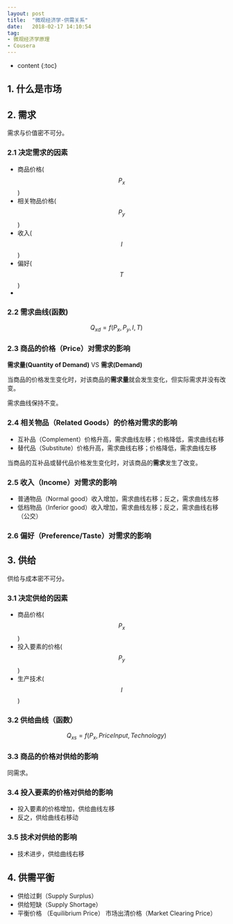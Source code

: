 ```yaml
---
layout: post
title:  "微观经济学-供需关系"
date:   2018-02-17 14:10:54
tag:
- 微观经济学原理
- Cousera
---
```


* content
{:toc}

## 1. 什么是市场 ##


## 2. 需求 ##
需求与价值密不可分。
### 2.1 决定需求的因素 ###

- 商品价格($$P_x$$)
- 相关物品价格($$P_y$$)
- 收入($$I$$)
- 偏好($$T$$)
- 
### 2.2 需求曲线(函数) ###

$$Q_{xd}=f(P_x,P_y,I,T)$$

### 2.3 商品的价格（Price）对需求的影响 ###

**需求量(Quantity of Demand)** VS **需求(Demand)**

当商品的价格发生变化时，对该商品的**需求量**就会发生变化，但实际需求并没有改变。

需求曲线保持不变。

### 2.4 相关物品（Related Goods）的价格对需求的影响 ###

- 互补品（Complement）价格升高，需求曲线左移；价格降低，需求曲线右移
- 替代品（Substitute）价格升高，需求曲线右移；价格降低，需求曲线左移

当商品的互补品或替代品价格发生变化时，对该商品的**需求**发生了改变。



### 2.5 收入（Income）对需求的影响 ###

- 普通物品（Normal good）收入增加，需求曲线右移；反之，需求曲线左移
- 低档物品（Inferior good）收入增加，需求曲线左移；反之，需求曲线右移（公交）

### 2.6 偏好（Preference/Taste）对需求的影响 ###



## 3. 供给 ##
供给与成本密不可分。
### 3.1 决定供给的因素 ###

- 商品价格($$P_x$$)
- 投入要素的价格($$P_y$$)
- 生产技术($$I$$)
### 3.2 供给曲线（函数） ###

$$Q_{xs}=f(P_x,PriceInput,Technology)$$

### 3.3 商品的价格对供给的影响 ###
同需求。
### 3.4 投入要素的价格对供给的影响 ###

- 投入要素的价格增加，供给曲线左移
- 反之，供给曲线右移动

### 3.5 技术对供给的影响 ###
- 技术进步，供给曲线右移
## 4. 供需平衡 ##
- 供给过剩（Supply Surplus）
- 供给短缺（Supply Shortage）
- 平衡价格 （Equilibrium Price） 市场出清价格（Market Clearing Price）

